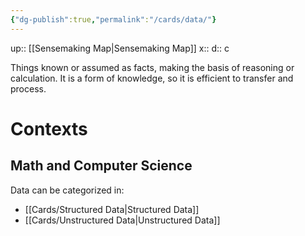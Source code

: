 ```yaml
---
{"dg-publish":true,"permalink":"/cards/data/"}
---
```


up:: [[Sensemaking Map\|Sensemaking Map]] 
x:: 
d:: c

Things known or assumed as facts, making the basis of reasoning or calculation. It is a form of knowledge, so it is efficient to transfer and process. 

# Contexts

## Math and Computer Science

Data can be categorized in:
- [[Cards/Structured Data\|Structured Data]]
- [[Cards/Unstructured Data\|Unstructured Data]]
